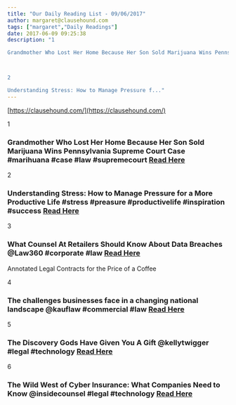 ```yaml
---
title: "Our Daily Reading List - 09/06/2017"
author: margaret@clausehound.com
tags: ["margaret","Daily Readings"]
date: 2017-06-09 09:25:38
description: "1

Grandmother Who Lost Her Home Because Her Son Sold Marijuana Wins Pennsylvania Supreme Court Case #marihuana #case #law #supremecourt Read Here



2

Understanding Stress: How to Manage Pressure f..."
---
```


[https://clausehound.com/](https://clausehound.com/)

1

### Grandmother Who Lost Her Home Because Her Son Sold Marijuana Wins Pennsylvania Supreme Court Case #marihuana #case #law #supremecourt [Read Here](https://www.forbes.com/sites/instituteforjustice/2017/05/30/grandmother-who-lost-her-home-because-her-son-sold-marijuana-wins-at-pennsylvania-supreme-court/#56f7afcf2fa2)

2

### Understanding Stress: How to Manage Pressure for a More Productive Life #stress #preasure #productivelife #inspiration #success [Read Here](https://www.shopify.ca/blog/how-to-deal-with-stress)

3

### What Counsel At Retailers Should Know About Data Breaches @Law360 #corporate #law [Read Here](https://goo.gl/swpVDd)

Annotated Legal Contracts
for the Price of a Coffee

4

### The challenges businesses face in a changing national landscape @kauflaw #commercial #law [Read Here](https://goo.gl/aKo6Ik)

5

### The Discovery Gods Have Given You A Gift @kellytwigger #legal #technology  [Read Here](https://goo.gl/cAsOIt)

6

### The Wild West of Cyber Insurance: What Companies Need to Know @insidecounsel #legal #technology [Read Here](https://goo.gl/AZfdl0)